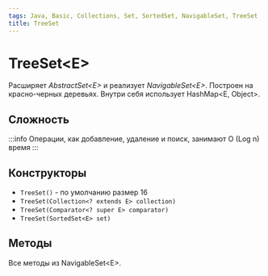 ```yaml
---
tags: Java, Basic, Collections, Set, SortedSet, NavigableSet, TreeSet
title: TreeSet
---
```

# TreeSet\<E>
Расширяет *AbstractSet\<E>* и реализует *NavigableSet\<E>*.
Построен на красно-черных деревьях. Внутри себя использует HashMap\<E, Object>.
## Сложность
:::info
Операции, как добавление, удаление и поиск, занимают O (Log n) время
:::

## Конструкторы
* `TreeSet()` - по умолчанию размер 16
* `TreeSet(Collection<? extends E> collection)`
* `TreeSet(Comparator<? super E> comparator)`
* `TreeSet(SortedSet<E> set)`

## Методы

Все методы из NavigableSet\<E>.
